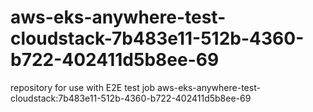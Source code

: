 # aws-eks-anywhere-test-cloudstack-7b483e11-512b-4360-b722-402411d5b8ee-69
repository for use with E2E test job aws-eks-anywhere-test-cloudstack:7b483e11-512b-4360-b722-402411d5b8ee-69

